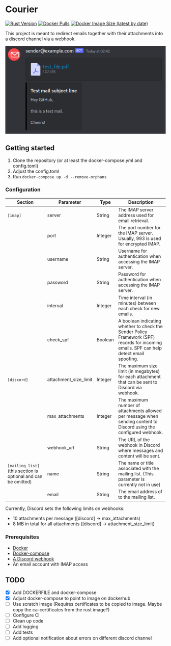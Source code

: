 # Courier

[![Rust Version](https://img.shields.io/badge/Rust-1.74.1-red.svg)](https://www.rust-lang.org/)
[![Docker Pulls](https://img.shields.io/docker/pulls/mfloto/courier.svg)](https://hub.docker.com/r/mfloto/courier)
[![Docker Image Size (latest by date)](https://img.shields.io/docker/image-size/mfloto/courier)](https://hub.docker.com/r/mfloto/courier)


This project is meant to redirect emails together with their attachments into a discord channel via a webhook.

![screenshot of a sample email in discord](./images/testmail_discord.png)

## Getting started

1. Clone the repository (or at least the docker-compose.yml and config.toml)
2. Adjust the config.toml
3. Run `docker-compose up -d --remove-orphans`

### Configuration

| Section                                                            | Parameter             | Type    | Description                                                                                                                              |
|--------------------------------------------------------------------|-----------------------|---------|------------------------------------------------------------------------------------------------------------------------------------------|
| `[imap]`                                                           | server                | String  | The IMAP server address used for email retrieval.                                                                                        |
|                                                                    | port                  | Integer | The port number for the IMAP server. Usually, 993 is used for encrypted IMAP.                                                            |
|                                                                    | username              | String  | Username for authentication when accessing the IMAP server.                                                                              |
|                                                                    | password              | String  | Password for authentication when accessing the IMAP server.                                                                              |
|                                                                    | interval              | Integer | Time interval (in minutes) between each check for new emails.                                                                            |
|                                                                    | check_spf             | Boolean | A boolean indicating whether to check the Sender Policy Framework (SPF) records for incoming emails. SPF can help detect email spoofing. |
| `[discord]`                                                        | attachment_size_limit | Integer | The maximum size limit (in megabytes) for each attachment that can be sent to Discord via webhook.                                       |
|                                                                    | max_attachments       | Integer | The maximum number of attachments allowed per message when sending content to Discord using the configured webhook.                      |
|                                                                    | webhook_url           | String  | The URL of the webhook in Discord where messages and content will be sent.                                                               |
| `[mailing_list]`<br/>(this section is optional and can be omitted) | name                  | String  | The name or title associated with the mailing list. (This parameter is currently not in use)                                             |
|                                                                    | email                 | String  | The email address of to the mailing list.                                                                                                |

Currently, Discord sets the following limits on webhooks:

- 10 attachments per message ([discord] -> max_attachments)
- 8 MB in total for all attachments ([discord] -> attachment_size_limit)

### Prerequisites

- [Docker](https://docs.docker.com/get-docker/)
- [Docker-compose](https://docs.docker.com/compose/install/)
- [A Discord webhook](https://support.discord.com/hc/en-us/articles/228383668-Intro-to-Webhooks)
- An email account with IMAP access

## TODO

- [x] Add DOCKERFILE and docker-compose
- [x] Adjust docker-compose to point to image on dockerhub
- [ ] Use scratch image (Requires certificates to be copied to image. Maybe copy the ca-certificates from the rust image?)
- [ ] Configure CI
- [ ] Clean up code
- [ ] Add logging
- [ ] Add tests
- [ ] Add optional notification about errors on different discord channel